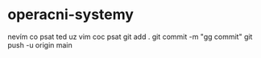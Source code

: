 # operacni-systemy
nevím co psat
ted uz vim coc psat
git add .
git commit -m "gg commit"
git push -u origin main

